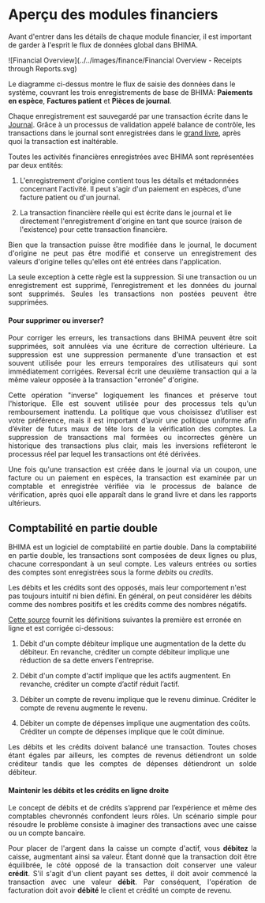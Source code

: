 # Aperçu des modules financiers

Avant d'entrer dans les détails de chaque module financier, il est important de garder à l'esprit le flux de données global dans BHIMA.

![Financial Overview](../../images/finance/Financial Overview - Receipts through Reports.svg)

Le diagramme ci-dessus montre le flux de saisie des données dans le système, couvrant les trois enregistrements de base de BHIMA: **Paiements en espèce**, **Factures patient** et **Pièces de journal**.

Chaque enregistrement est sauvegardé par une transaction écrite dans le [Journal](/ledgers/posting-journal.md). Grâce à un processus de validation appelé balance de contrôle, les transactions dans le journal sont enregistrées dans le [grand livre](/ledgers/general-ledger.md), après quoi la transaction est inaltérable.

Toutes les activités financières enregistrées avec BHIMA sont représentées par deux entités:

1. L'enregistrement d'origine contient tous les détails et métadonnées concernant l'activité. Il peut s'agir d'un paiement en espèces, d'une facture patient ou d'un journal.

2. La transaction financière réelle qui est écrite dans le journal et lie directement l'enregistrement d'origine en tant que source \(raison de l'existence\) pour cette transaction financière.

<p style="text-align:justify">
Bien que la transaction puisse être modifiée dans le journal, le document d'origine ne peut pas être modifié et conserve un enregistrement des valeurs d'origine telles qu'elles ont été entrées dans l'application.
</p>

<p style="text-align:justify">
La seule exception à cette règle est la suppression. Si une transaction ou un enregistrement est supprimé, l’enregistrement et les données du journal sont supprimés. Seules les transactions non postées peuvent être supprimées.
</p>

<div class = "bs-callout bs-callout-success">
  <h4> Pour supprimer ou inverser?</h4>
  <p style="text-align:justify">
  Pour corriger les erreurs, les transactions dans BHIMA peuvent être soit supprimées, soit annulées via une écriture de correction ultérieure. La suppression est une suppression permanente d'une transaction et est souvent utilisée pour les erreurs temporaires des utilisateurs qui sont immédiatement corrigées. Reversal écrit une deuxième transaction qui a la même valeur opposée à la transaction "erronée" d'origine.
  </p>

  <p style="text-align:justify">
  Cette opération "inverse" logiquement les finances et préserve tout l'historique. Elle est souvent utilisée pour des processus tels qu'un remboursement inattendu. La politique que vous choisissez d’utiliser est votre préférence, mais il est important d’avoir une politique uniforme afin d’éviter de futurs maux de tête lors de la vérification des comptes. La suppression de transactions mal formées ou incorrectes génère un historique des transactions plus clair, mais les inversions refléteront le processus réel par lequel les transactions ont été dérivées.
  </p>
</div>

<p style="text-align:justify">
Une fois qu'une transaction est créée dans le journal via un coupon, une facture ou un paiement en espèces, la transaction est examinée par un comptable et enregistrée vérifiée via le processus de balance de vérification, après quoi elle apparaît dans le grand livre et dans les rapports ultérieurs.
</p>

## Comptabilité en partie double

<p style="text-align:justify">
BHIMA est un logiciel de comptabilité en partie double. Dans la comptabilité en partie double, les transactions sont composées de deux lignes ou plus, chacune correspondant à un seul compte. Les valeurs entrées ou sorties des comptes sont enregistrées sous la forme <em>debits</em> ou <em>credits</em>.

Les débits et les crédits sont des opposés, mais leur comportement n'est pas toujours intuitif ni bien défini. En général, on peut considérer les débits comme des nombres positifs et les crédits comme des nombres négatifs.
</p>

[Cette source](https://debitoor.com/dictionary/debit) fournit les définitions suivantes la première est erronée en ligne et est corrigée ci-dessous:

1. Débit d'un compte débiteur implique une augmentation de la dette du débiteur. En revanche, créditer un compte débiteur implique une réduction de sa dette envers l'entreprise.

2. Débit d'un compte d'actif implique que les actifs augmentent. En revanche, créditer un compte d’actif réduit l’actif.

3. Débiter un compte de revenu implique que le revenu diminue. Créditer le compte de revenu augmente le revenu.

4. Débiter un compte de dépenses implique une augmentation des coûts. Créditer un compte de dépenses implique que le coût diminue.

<p style="text-align:justify">
Les débits et les crédits doivent balancé une transaction. Toutes choses étant égales par ailleurs, les comptes de revenus détiendront un solde créditeur tandis que les comptes de dépenses détiendront un solde débiteur.
</p>

<div class = "bs-callout bs-callout-info">
<h4> Maintenir les débits et les crédits en ligne droite </h4>

<p style="text-align:justify">
Le concept de débits et de crédits s’apprend par l’expérience et même des comptables chevronnés confondent leurs rôles. Un scénario simple pour résoudre le problème consiste à imaginer des transactions avec une caisse ou un compte bancaire.
</p>

<p style="text-align:justify">
Pour placer de l'argent dans la caisse un compte d'actif, vous <strong>débitez</strong> la caisse, augmentant ainsi sa valeur. Étant donné que la transaction doit être équilibrée, le côté opposé de la transaction doit conserver une valeur <strong>crédit</strong>. S'il s'agit d'un client payant ses dettes, il doit avoir commencé la transaction avec une valeur <strong>débit</strong>. Par conséquent, l'opération de facturation doit avoir <strong>débité</strong> le client et crédité un compte de revenu.
</p>
</div>
